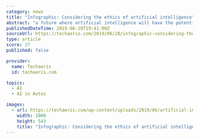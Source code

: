```yaml
---
category: news
title: "Infographic: Considering the ethics of artificial intelligence"
abstract: "a future where artificial intelligence will have the potential to make ethical decisions and function with complete power. By 2050, driverless cars and mobility-as-a-service will grow to $7 trillion worldwide. Benefits of this include consumers regaining ..."
publishedDateTime: 2019-06-28T19:41:00Z
sourceUrl: https://techaeris.com/2019/06/28/infographic-considering-the-ethics-of-artificial-intelligence
type: article
score: 27
published: false

provider:
  name: Techaeris
  id: techaeris.com

topics:
  - AI
  - AI in Autos

images:
  - url: https://techaeris.com/wp-content/uploads/2019/06/artificial-intelligence-1000x543.jpg
    width: 1000
    height: 543
    title: "Infographic: Considering the ethics of artificial intelligence"
---
```

